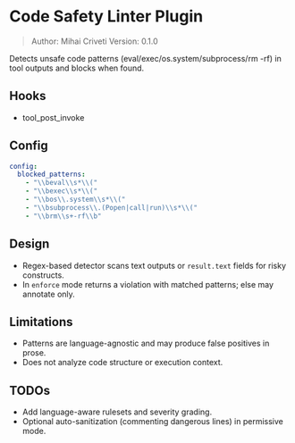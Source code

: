 # Code Safety Linter Plugin

> Author: Mihai Criveti
> Version: 0.1.0

Detects unsafe code patterns (eval/exec/os.system/subprocess/rm -rf) in tool outputs and blocks when found.

## Hooks
- tool_post_invoke

## Config
```yaml
config:
  blocked_patterns:
    - "\\beval\\s*\\("
    - "\\bexec\\s*\\("
    - "\\bos\\.system\\s*\\("
    - "\\bsubprocess\\.(Popen|call|run)\\s*\\("
    - "\\brm\\s+-rf\\b"
```

## Design
- Regex-based detector scans text outputs or `result.text` fields for risky constructs.
- In `enforce` mode returns a violation with matched patterns; else may annotate only.

## Limitations
- Patterns are language-agnostic and may produce false positives in prose.
- Does not analyze code structure or execution context.

## TODOs
- Add language-aware rulesets and severity grading.
- Optional auto-sanitization (commenting dangerous lines) in permissive mode.
